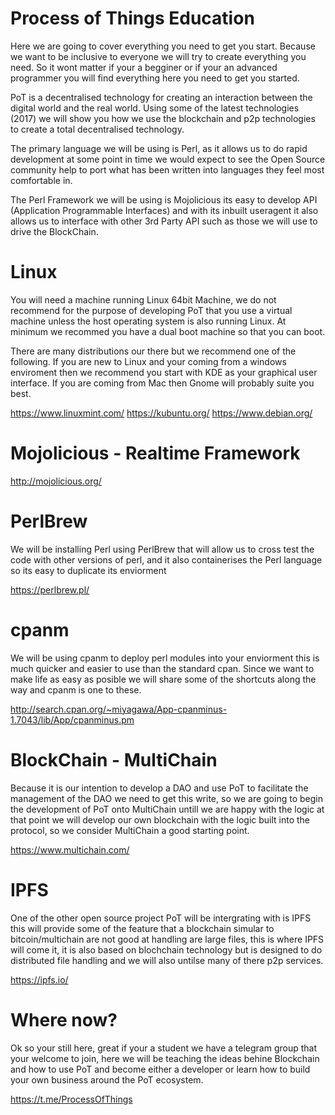 # Process of Things Education
Here we are going to cover everything you need to get you start.  Because we want to be inclusive to everyone we will try to create everything you need.  So it wont matter if your a begginer or if your an advanced programmer you will find everything here you need to get you started.

PoT is a decentralised technology for creating an interaction between the digital world and the real world.  Using some of the latest technologies (2017) we will show you how we use the blockchain and p2p technologies to create a total decentralised technology.

The primary language we will be using is Perl, as it allows us to do rapid development at some point in time we would expect to see the Open Source community help to port what has been written into languages they feel most comfortable in.

The Perl Framework we will be using is Mojolicious its easy to develop API (Application Programmable Interfaces) and with its inbuilt useragent it also allows us to interface with other 3rd Party API such as those we will use to drive the BlockChain.

# Linux

You will need a machine running Linux 64bit Machine, we do not recommend for the purpose of developing PoT that you use a virtual machine unless the host operating system is also running Linux.  At minimum we recommed you have a dual boot machine so that you can boot.

There are many distributions our there but we recommend one of the following.  If you are new to Linux and your coming from a windows enviroment then we recommend you start with KDE as your graphical user interface.  If you are coming from Mac then Gnome will probably suite you best.

https://www.linuxmint.com/
https://kubuntu.org/
https://www.debian.org/


# Mojolicious - Realtime Framework

http://mojolicious.org/


# PerlBrew

We will be installing Perl using PerlBrew that will allow us to cross test the code with other versions of perl, and it also containerises the Perl language so its easy to duplicate its enviorment

https://perlbrew.pl/


# cpanm

We will be using cpanm to deploy perl modules into your enviorment this is much quicker and easier to use than the standard cpan.  Since we want to make life as easy as posible we will share some of the shortcuts along the way and cpanm is one to these.

http://search.cpan.org/~miyagawa/App-cpanminus-1.7043/lib/App/cpanminus.pm


# BlockChain - MultiChain

Because it is our intention to develop a DAO and use PoT to facilitate the management of the DAO we need to get this write, so we are going to begin the development of PoT onto MultiChain untill we are happy with the logic at that point we will develop our own blockchain with the logic built into the protocol, so we consider MultiChain a good starting point.

https://www.multichain.com/

# IPFS

One of the other open source project PoT will be intergrating with is IPFS this will provide some of the feature that a blockchain simular to bitcoin/multichain are not good at handling are large files, this is where IPFS will come it, it is also based on blochchain technology but is designed to do distributed file handling and we will also untilse many of there p2p services.

https://ipfs.io/


# Where now?

Ok so your still here, great if your a student we have a telegram group that your welcome to join, here we will be teaching the ideas behine Blockchain and how to use PoT and become either a developer or learn how to build your own business around the PoT ecosystem.

https://t.me/ProcessOfThings
 
 
